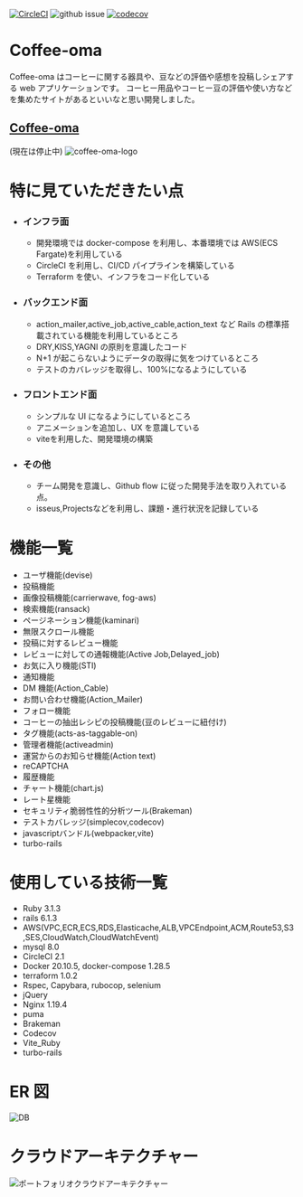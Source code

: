 [![CircleCI](https://circleci.com/gh/tomoron/coffee-oma/tree/master.svg?style=svg&circle-token=b57eb7c3d1df44c2e42ade91fa43d36ec6790cd7)](https://circleci.com/gh/tomoron/coffee-oma/tree/master)
![github issue](https://img.shields.io/github/issues/tomoron/coffee-oma?style=plastic)
[![codecov](https://codecov.io/gh/tomoron/coffee-oma/branch/master/graph/badge.svg?token=PYLRMXDK0D)](https://codecov.io/gh/tomoron/coffee-oma)

# Coffee-oma

Coffee-oma はコーヒーに関する器具や、豆などの評価や感想を投稿しシェアする web アプリケーションです。
コーヒー用品やコーヒー豆の評価や使い方などを集めたサイトがあるといいなと思い開発しました。

## [Coffee-oma](https://coffee-oma.com)

(現在は停止中)
![coffee-oma-logo](https://user-images.githubusercontent.com/48266893/112326442-deefcb80-8cf7-11eb-9432-cc83ade690de.png)

# 特に見ていただきたい点

- ### インフラ面

  - 開発環境では docker-compose を利用し、本番環境では AWS(ECS Fargate)を利用している
  - CircleCI を利用し、CI/CD パイプラインを構築している
  - Terraform を使い、インフラをコード化している

- ### バックエンド面

  - action_mailer,active_job,active_cable,action_text など Rails の標準搭載されている機能を利用しているところ
  - DRY,KISS,YAGNI の原則を意識したコード
  - N+1 が起こらないようにデータの取得に気をつけているところ
  - テストのカバレッジを取得し、100%になるようにしている

- ### フロントエンド面

  - シンプルな UI になるようにしているところ
  - アニメーションを追加し、UX を意識している
  - viteを利用した、開発環境の構築

- ### その他

  - チーム開発を意識し、Github flow に従った開発手法を取り入れている点。
  - isseus,Projectsなどを利用し、課題・進行状況を記録している

# 機能一覧

- ユーザ機能(devise)
- 投稿機能
- 画像投稿機能(carrierwave, fog-aws)
- 検索機能(ransack)
- ページネーション機能(kaminari)
- 無限スクロール機能
- 投稿に対するレビュー機能
- レビューに対しての通報機能(Active Job,Delayed_job)
- お気に入り機能(STI)
- 通知機能
- DM 機能(Action_Cable)
- お問い合わせ機能(Action_Mailer)
- フォロー機能
- コーヒーの抽出レシピの投稿機能(豆のレビューに紐付け)
- タグ機能(acts-as-taggable-on)
- 管理者機能(activeadmin)
- 運営からのお知らせ機能(Action text)
- reCAPTCHA
- 履歴機能
- チャート機能(chart.js)
- レート星機能
- セキュリティ脆弱性性的分析ツール(Brakeman)
- テストカバレッジ(simplecov,codecov)
- javascriptバンドル(webpacker,vite)
- turbo-rails

# 使用している技術一覧

- Ruby 3.1.3
- rails 6.1.3
- AWS(VPC,ECR,ECS,RDS,Elasticache,ALB,VPCEndpoint,ACM,Route53,S3,SES,CloudWatch,CloudWatchEvent)
- mysql 8.0
- CircleCI 2.1
- Docker 20.10.5, docker-compose 1.28.5
- terraform 1.0.2
- Rspec, Capybara, rubocop, selenium
- jQuery
- Nginx 1.19.4
- puma
- Brakeman
- Codecov
- Vite_Ruby
- turbo-rails

# ER 図

![DB](https://user-images.githubusercontent.com/48266893/135635840-a01ace88-b00b-4ba3-be28-d35fe1566f2f.png)

# クラウドアーキテクチャー

![ポートフォリオクラウドアーキテクチャー](https://user-images.githubusercontent.com/48266893/135717678-44db6833-6216-42ab-bccd-aa98c4b22f9e.PNG)
